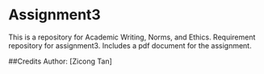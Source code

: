 # Assignment3

This is a repository for Academic Writing, Norms, and Ethics. 
Requirement repository for assignment3.
Includes a pdf document for the assignment.

##Credits
Author: [Zicong Tan]
